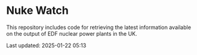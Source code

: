 # Nuke Watch

This repository includes code for retrieving the latest information available on the output of EDF nuclear power plants in the UK.

Last updated: 2025-01-22 05:13